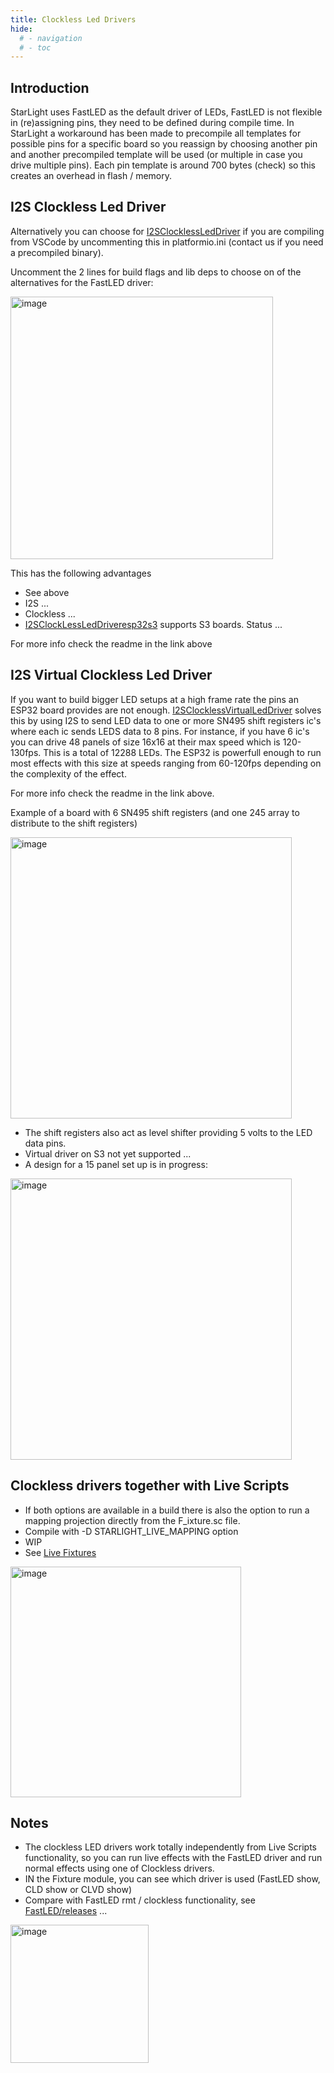 ```yaml
---
title: Clockless Led Drivers
hide:
  # - navigation
  # - toc
---
```


## Introduction

StarLight uses FastLED as the default driver of LEDs, FastLED is not flexible in (re)assigning pins, they need to be defined during compile time. In StarLight a workaround has been made to precompile all templates for possible pins for a specific board so you reassign by choosing another pin and another precompiled template will be used (or multiple in case you drive multiple pins). Each pin template is around 700 bytes (check) so this creates an overhead in flash / memory.

## I2S Clockless Led Driver

Alternatively you can choose for [I2SClocklessLedDriver](https://github.com/hpwit/I2SClocklessLedDriver) if you are compiling from VSCode by uncommenting this in platformio.ini (contact us if you need a precompiled binary).

Uncomment the 2 lines for build flags and lib deps to choose on of the alternatives for the FastLED driver:

<img width="420" alt="image" src="https://github.com/user-attachments/assets/041713aa-1b21-4d1b-a9b0-391522f61454">

This has the following advantages

- See above 
- I2S ... 
- Clockless ...
- [I2SClockLessLedDriveresp32s3](https://github.com/hpwit/I2SClockLessLedDriveresp32s3) supports S3 boards. Status ...

For more info check the readme in the link above

## I2S Virtual Clockless Led Driver

If you want to build bigger LED setups at a high frame rate the pins an ESP32 board provides are not enough. [I2SClocklessVirtualLedDriver](https://github.com/hpwit/I2SClocklessVirtualLedDriver) solves this by using I2S to send LED data to one or more SN495 shift registers ic's where each ic sends LEDS data to 8 pins. For instance, if you have 6 ic's you can drive 48 panels of size 16x16 at their max speed which is 120-130fps. This is a total of 12288 LEDs. The ESP32 is powerfull enough to run most effects with this size at speeds ranging from 60-120fps depending on the complexity of the effect.

For more info check the readme in the link above.

Example of a board with 6 SN495 shift registers (and one 245 array to distribute to the shift registers)

<img width="450" alt="image" src="https://github.com/user-attachments/assets/b4a34ce0-4a7c-4adc-8cab-9337287ce39c">

* The shift registers also act as level shifter providing 5 volts to the LED data pins.
* Virtual driver on S3 not yet supported ...
* A design for a 15 panel set up is in progress:

<img width="450" alt="image" src="https://github.com/user-attachments/assets/71b614f9-aad6-4dfa-b664-cc9228a8f59b">

## Clockless drivers together with Live Scripts

- If both options are available in a build there is also the option to run a mapping projection directly from the F_ixture.sc file.
- Compile with -D STARLIGHT_LIVE_MAPPING option
- WIP
- See [Live Fixtures](StarDocs/StarLight/LiveScripts/#live-fixtures)

<img width="369" alt="image" src="https://github.com/user-attachments/assets/b8f1178e-bdce-4ef1-af2a-cdbd01ba17c4">


## Notes
* The clockless LED drivers work totally independently from Live Scripts functionality, so you can run live effects with the FastLED driver and run normal effects using one of Clockless drivers.
* IN the Fixture module, you can see which driver is used (FastLED show, CLD show or CLVD show)
* Compare with FastLED rmt / clockless functionality, see [FastLED/releases](https://github.com/FastLED/FastLED/releases) ...

<img width="221" alt="image" src="https://github.com/user-attachments/assets/ff42bf99-935e-47d4-834e-129ba3129859">
